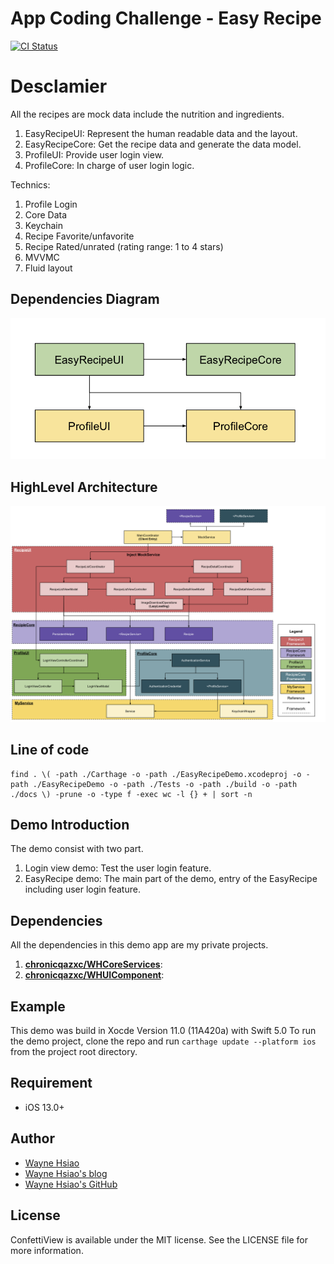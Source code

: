 # App Coding Challenge - Easy Recipe
[![CI Status](https://travis-ci.com/chronicqazxc/EasyRecipe.svg?branch=master)](https://github.com/chronicqazxc/EasyRecipe)        

# Desclamier
All the recipes are mock data include the nutrition and ingredients.

1. EasyRecipeUI: Represent the human readable data and the layout. 
2. EasyRecipeCore: Get the recipe data and generate the data model.
3. ProfileUI: Provide user login view.
4. ProfileCore: In charge of user login logic.    

Technics:     

1. Profile Login ​
2. Core Data ​
3. Keychain ​
4. Recipe Favorite/unfavorite ​
5. Recipe Rated/unrated (rating range: 1 to 4 stars) ​
6. MVVMC ​
7. Fluid layout ​

## Dependencies Diagram
![highlevel_architecture](./HighLevelDependency.png)

## HighLevel Architecture
![highlevel_architecture](./HighLevelArchitecture.png)

## Line of code
```
find . \( -path ./Carthage -o -path ./EasyRecipeDemo.xcodeproj -o -path ./EasyRecipeDemo -o -path ./Tests -o -path ./build -o -path ./docs \) -prune -o -type f -exec wc -l {} + | sort -n
```

## Demo Introduction
The demo consist with two part.
1. Login view demo:
Test the user login feature.
2. EasyRecipe demo:
The main part of the demo, entry of the EasyRecipe including user login feature. 

## Dependencies
All the dependencies in this demo app are my private projects.
1. **[chronicqazxc/WHCoreServices](https://github.com/chronicqazxc/WHCoreServices)**:
2. **[chronicqazxc/WHUIComponent](https://github.com/chronicqazxc/WHUIComponent)**:

## Example

This demo was build in Xocde Version 11.0 (11A420a) with Swift 5.0
To run the demo project,
clone the repo and run `carthage update --platform ios` from the project root directory.

## Requirement

- iOS 13.0+

## Author

- [Wayne Hsiao](mailto://chronicqazxc@gmail.com)
- <a href="https://wayne-blog.herokuapp.com" target="_blank">Wayne Hsiao's blog</a>
- [Wayne Hsiao's GitHub](https://github.com/chronicqazxc)

## License

ConfettiView is available under the MIT license.
See the LICENSE file for more information.
